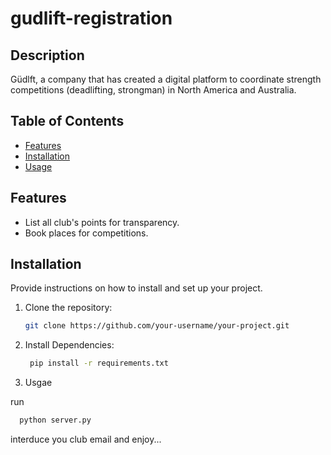 # gudlift-registration

## Description

Güdlft, a company that has created a digital platform to coordinate strength competitions (deadlifting, strongman) in North America and Australia.

## Table of Contents

- [Features](#features)
- [Installation](#installation)
- [Usage](#usage)

## Features

- List all club's points for transparency.
- Book places for competitions.

## Installation

Provide instructions on how to install and set up your project.

1. Clone the repository:

   ```bash
   git clone https://github.com/your-username/your-project.git
   ```

2. Install Dependencies:

   ```bash
    pip install -r requirements.txt
   ```

3. Usgae

run

```bash
  python server.py
```

interduce you club email and enjoy...

